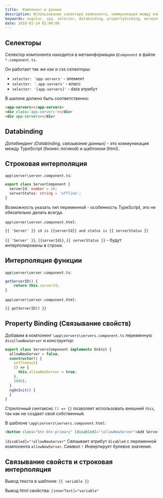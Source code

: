 ```yaml
---
title:  Компонент и данные
description: Использование селектора компонента, коммуникация между компонентом и шаблоном, интерполяция, связывание свойств.
keywords: angular, spa, selector, databinding, propertybinding, интерполяция
date: 2018-01-14 02:00:00
---
```


## Селекторы

Селектор компонента находится в метаинформации `@Component` в файле `*.component.ts`.

Он работает так же как и css селекторы:

+ `selector: 'app-servers'` - элемент
+ `selector: '.app-servers'` - класс
+ `selector: '[app-servers]'` - data атрибут

В шалоне должно быть соответственно:

```html
<app-servers></app-servers>
<div class='app-servers'></div>
<div app-servers></div>
```

## Databinding

*Датабиндинг (Databinding, связывание данных)* - это коммуникация между TypeScript (бизнес логикой) и шаблоном (html).

## Строковая интерполяция

`app\server\server.component.ts`:

```typescript
export class ServerComponent {
  serverId: number = 10;
  serverStatus: string = 'offline';
}
```

Возможность указать тип переменной - особенность TypeScript, это не обязательно делать всегда.

`app\server\server.component.html`:

```html
{{ 'Server' }} id is {{serverId}} and status is {{ serverStatus }}
```

`{{ 'Server' }}`, `{{serverId}}`, `{{ serverStatus }}` - будут интерполированы в строки.

## Интерполяция функции

`app\server\server.component.ts`:

```typescript
getServerID() {
    return this.serverId;
}
```

`app\server\server.component.html`:

```html
{{ getServerID() }}
```

## Property Binding (Связывание свойств)

Добавим в компонент `\app\servers\servers.component.ts` переменную `disallowNewServer` и *конструктор*:

```typescript
export class ServersComponent implements OnInit {
  allowNewServer = false;
  constructor() {
    setTimeout(
    () => {
      this.allowNewServer = true;
    }, 
    2000);
  }
  ngOnInit() {
  }
}
```

Стрелочный синтаксис `() => {}` позволяет использовать внешний `this`, так как не создает свой собственный.

В шаблоне `\app\servers\servers.component.html`:

```html
<button class="btn btn-primary" [disabled]="!allowNewServer">Add Server</button>
```

`[disabled]="!allowNewServer"` Связывает атрибут `disabled` с переменной компонента `allowNewServer`. Символ `!` Инвертирует булевое значение.

## Связывание свойств и строковая интерполяция

Вывод текста в шаблоне: `{{ variable }}`

Вывод html свойства: `[innerText]="variable"`